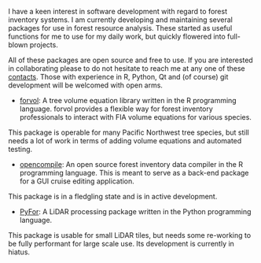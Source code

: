 I have a keen interest in software development with regard to forest inventory systems.
I am currently developing and maintaining several packages for use in forest resource
analysis. These started as useful functions for me to use for my daily work, but quickly
flowered into full-blown projects.

All of these packages are open source and free to use. If you are interested in
collaborating please to do not hesitate to reach me at any one of these 
[contacts](contact). Those with experience in R, Python, Qt and (of course) git
development will be welcomed with open arms.

- [forvol](https://github.com/brycefrank/forvol): A tree volume equation library
written in the R programming language. forvol provides a flexible way for forest
inventory professionals to interact with FIA volume equations for various species.

This package is operable for many Pacific Northwest tree species, but still needs a lot of work in terms of adding volume equations and automated testing.

- [opencompile](https://github.com/brycefrank/opencompile): An open source forest
inventory data compiler in the R programming language. This is meant to serve as
a back-end package for a GUI cruise editing application.

This package is in a fledgling state and is in active development.

- [PyFor](https://github.com/brycefrank/PyFor): A LiDAR processing package written
in the Python programming language. 

This package is usable for small LiDAR tiles, but needs some re-working to be fully
performant for large scale use. Its development is currently in hiatus.



